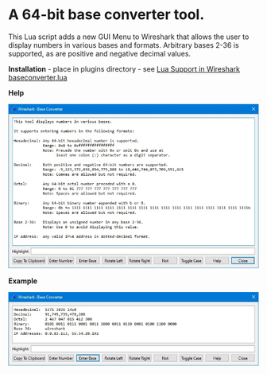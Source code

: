 # A 64-bit base converter tool.

This Lua script adds a new GUI Menu to Wireshark that allows the user to display numbers in various bases and formats.  Arbitrary bases 2-36 is supported, as are positive and negative decimal values.

**Installation** - place in plugins directory - see [Lua Support in Wireshark](https://www.wireshark.org/docs/wsdg_html_chunked/wsluarm.html)  
[baseconverter.lua](uploads/4eda44047fadd61ef4e7b2daaffe7bd9/baseconverter.lua)

**Help**

![baseconverterhelp](uploads/3703e39138dc42688c2a04603540f993/baseconverterhelp.jpg)

**Example**

![baseconverter](uploads/69f406c06c59d09ddf34be1f11dc8293/baseconverter.jpg)